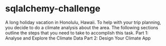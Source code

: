 # sqlalchemy-challenge
A long holiday vacation in Honolulu, Hawaii. To help with your trip planning, you decide to do a climate analysis about the area. The following sections outline the steps that you need to take to accomplish this task.
Part 1: Analyse and Explore the Climate Data
Part 2: Design Your Climate App
